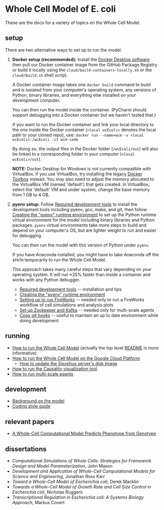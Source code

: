 # Whole Cell Model of E. coli

These are the docs for a variety of topics on the Whole Cell Model.

## setup


There are two alternative ways to set up to run the model:

1. **Docker setup (recommended):** Install the [Docker Desktop software](https://www.docker.com/products/docker-desktop) then pull our Docker container image from the GitHub Package Registry or build it locally using the `cloud/build-containers-locally.sh` or the `cloud/build.sh` shell script.

   A Docker container image takes one `docker build` command to build and is isolated from your computer's operating system, any versions of Python, binary libraries, and everything else installed on your development computer.

   You can then run the model inside the container.
   (PyCharm should support debugging into a Docker container but we haven't tested that.)

   If you want to run the Docker container and link your local directory to the one inside the Docker container (`<local wcEcoli>` denotes the local path to your cloned repo), use:
   `docker run --name=wcm -v <local wcEcoli>:/wcEcoli -it wcm-code`

   By doing so, the output files in the Docker folder (`/wcEcoli/out`) will also be linked to a corresponding folder in your computer (`<local wcEcoli>/out`).
   
   **NOTE:** Docker Desktop for Windows is not currently compatible with VirtualBox.  If you use VirtualBox, try installing the legacy [Docker Toolbox](https://github.com/docker/toolbox/releases) instead.  You may also need to adjust the memory allocated to the VirtualBox VM (named 'default') that gets created.  In VirtualBox, select the 'default' VM and under system, change the base memory from 1 GB to 4 GB. 

2. **pyenv setup:** Follow [Required development tools](dev-tools.md) to install the development tools including pyenv, gcc, make, and git, then follow [Creating the "pyenv" runtime environment](create-pyenv.md) to set up the Python runtime virtual environment for the model including binary libraries and Python packages.
`pyenv` virtual environments take more steps to build and depend on your computer's OS, but are lighter weight to run and easier for debugging.

   You can then run the model with this version of Python under `pyenv`.

   If you have Anaconda installed, you might have to take Anaconda off the `$PATH` temporarily to run the Whole Cell Model.

   This approach takes many careful steps that vary depending on your operating system. It will run ≈25% faster than inside a container and works with any Python debugger.

   * [Required development tools](dev-tools.md) -- installation and tips
   * [Creating the "pyenv" runtime environment](create-pyenv.md)
   * [Setting up to run FireWorks](../wholecell/fireworks/README.md) -- needed only to run a FireWorks workflow of cell simulations and analysis plots
   * [Set up Zookeeper and Kafka](../agent/README.md) -- needed only for multi-scale agents
   * [Copy git hooks](../runscripts/git_hooks/README.md) -- useful to maintain an up to date environment while doing development

## running

* [How to run the Whole Cell Model](run.md) (actually the top level [README](../README.md) is more informative)
* [How to run the Whole Cell Model on the Google Cloud Platform](google-cloud.md)
  * [How to update the Sisyphus server's disk Image](update-sisyphus-server.md)
* [How to run the Causality visualization tool](https://github.com/CovertLab/causality)
* [How to run multi-scale agents](../environment/README.md)

## development

* [Background on the model](background.md)
* [Coding style guide](style-guide.md)

## relevant papers

* [A Whole-Cell Computational Model Predicts Phenotype from Genotype](https://www.cell.com/cell/abstract/S0092-8674(12)00776-3)

## dissertations
* _Computational Simulations of Whole Cells: Strategies for Framework Design and Model Parameterization_, John Mason
* _Development and Application of Whole-Cell Computational Models for Science and Engineering_, Jonathan Ross Karr
* _Toward a Whole-Cell Model of Escherichia coli_, Derek Macklin
* _Towards a Whole-Cell Model of Growth Rate and Cell Size Control in Escherichia coli_, Nicholas Ruggero
* _Transcriptional Regulation in Escherichia coli: A Systems Biology Approach_, Markus Covert
